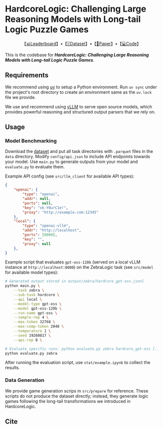 # HardcoreLogic: Challenging Large Reasoning Models with Long-tail Logic Puzzle Games

<p align=center>【<a href="#">📊Leaderboard</a>】•【<a href="#">🗄️Dataset</a>】•【<a href="#">📄Paper</a>】•【<a href="https://github.com/ljcleo/hardcore-logic">💻Code</a>】</p>

This is the codebase for _**HardcoreLogic: Challenging Large Reasoning Models with Long-tail Logic Puzzle Games**_.

## Requirements

We recommend using [uv](https://docs.astral.sh/uv/) to setup a Python environment. Run `uv sync` under the project's root directory to create an environment same as the `uv.lock` file we provide.

We use and recommend using [vLLM](https://docs.vllm.ai/en/stable/) to serve open source models, which provides powerful reasoning and structured output parsers that we rely on.

## Usage

### Model Benchmarking

Download the [dataset](#) and put all task directories with `.parquet` files in the `data` directory. Modify `config/api.json` to include API endpoints towards your model. Use `main.py` to generate outputs from your model and `evaluate.py` to evaluate them.

Example API config (see `src/llm_client` for available API types):

```json
{
    "openai": {
        "type": "openai",
        "addr": null,
        "ports": null,
        "key": "sk-Y0urC1e!",
        "proxy": "http://example.com:12345"
    },
    "local": {
        "type": "openai-vllm",
        "addr": "http://localhost",
        "ports": [8000],
        "key": "",
        "proxy": null
    },
}
```

Example script that evaluates `gpt-oss-120b` (served on a local vLLM instance at `http://localhost:8000`) on the ZebraLogic task (see `src/model` for available model types):

```bash
# Generated output stored in output/zebra/hardcore_gpt-oss.jsonl
python main.py \
    --task zebra \
    --sub-task hardcore \
    --api local \
    --model-type gpt-oss \
    --model gpt-oss-120b \
    --run-name gpt-oss \
    --sample-rep 4 \
    --max-token 32768 \
    --max-comp-token 2048 \
    --temperature 1 \
    --seed 19260817 \
    --api-rep 8 \

# Evaluate specific runs: python evaluate.py zebra hardcore_gpt-oss [...]
python evaluate.py zebra
```

After running the evaluation script, use `stat/example.ipynb` to collect the results.

### Data Generation

We provide game generation scrips in `src/prepare` for reference. These scripts do not produce the dataset directly; instead, they generate logic games following the long-tail transformations we introduced in HardcoreLogic.

## Cite

```bibtex
```
